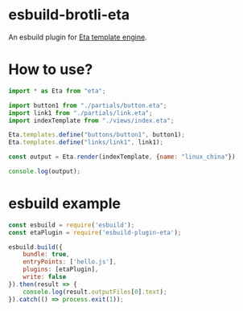 esbuild-brotli-eta
==================================
An esbuild plugin for [Eta template engine](https://eta.js.org/).

# How to use?

```javascript
import * as Eta from "eta";

import button1 from "./partials/button.eta";
import link1 from "./partials/link.eta";
import indexTemplate from "./views/index.eta";

Eta.templates.define("buttons/button1", button1);
Eta.templates.define("links/link1", link1);

const output = Eta.render(indexTemplate, {name: "linux_china"})

console.log(output);
```

# esbuild example

```javascript
const esbuild = require('esbuild');
const etaPlugin = require('esbuild-plugin-eta');

esbuild.build({
    bundle: true,
    entryPoints: ['hello.js'],
    plugins: [etaPlugin],
    write: false
}).then(result => {
    console.log(result.outputFiles[0].text);
}).catch(() => process.exit(1));
```
